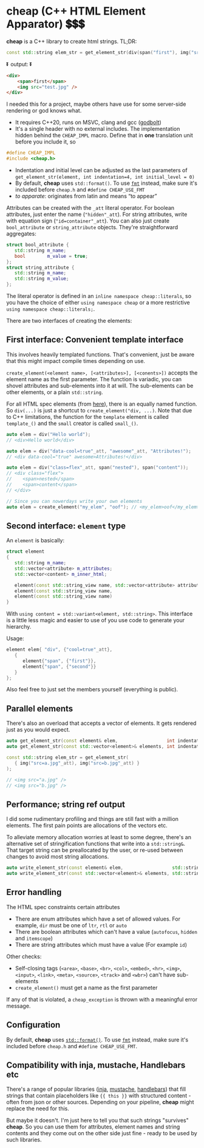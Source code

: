 # **cheap** (C++ HTML Element Apparator) :heavy_dollar_sign::heavy_dollar_sign::heavy_dollar_sign:

**cheap** is a C++ library to create html strings. TL;DR:
```c++
const std::string elem_str = get_element_str(div(span("first"), img("src=test.jpg"_att)));
```
:arrow_double_down: output: :arrow_double_down:

```html
<div>
    <span>first</span>
    <img src="test.jpg" />
</div>
```

I needed this for a project, maybe others have use for some server-side rendering or god knows what.

- It requires C++20, runs on MSVC, clang and gcc ([godbolt](https://godbolt.org/z/bcPjxG1Te))
- It's a single header with no external includes. The implementation hidden behind the `CHEAP_IMPL` macro. Define that in **one** translation unit before you include it, so
```c++
#define CHEAP_IMPL
#include <cheap.h>
```
- Indentation and initial level can be adjusted as the last parameters of `get_element_str(element, int indentation=4, int initial_level = 0)`
- By default, **cheap** uses `std::format()`. To use [`fmt`](https://github.com/fmtlib/fmt) instead, make sure it's included before `cheap.h` and `#define CHEAP_USE_FMT`
- *to apparate*: originates from latin and means “to appear”

Attributes can be created with the `_att` literal operator. For boolean attributes, just enter the name (`"hidden"_att`). For string attributes, write with equation sign (`"id=container"_att`). You can also just create `bool_attribute` or `string_attribute` objects. They're straightforward aggregates:
```c++
struct bool_attribute {
   std::string m_name;
   bool        m_value = true;
};
struct string_attribute {
   std::string m_name;
   std::string m_value;
};
```

The literal operator is defined in an `inline namespace cheap::literals`, so you have the choice of either `using namespace cheap` or a more restrictive `using namespace cheap::literals;`.

There are two interfaces of creating the elements:

## First interface: Convenient template interface
This involves heavily templated functions. That's convenient, just be aware that this might impact compile times depending on use.

`create_element(<element name>, [<attributes>], [<conents>])` accepts the element name as the first parameter. The function is variadic, you can shovel attributes and sub-elements into it at will. The sub-elements can be other elements, or a plain `std::string`.

For all HTML spec elements (from [here](https://developer.mozilla.org/en-US/docs/Web/HTML/Element)), there is an equally named function. So `div(...)` is just a shortcut to `create_element("div, ...)`. Note that due to C++ limitations, the function for the `template` element is called `template_()` and the `small` creator is called `small_()`.

```c++
auto elem = div("Hello world");
// <div>Hello world</div>

auto elem = div("data-cool=true"_att, "awesome"_att, "Attributes!");
// <div data-cool="true" awesome>Attributes!</div>

auto elem = div("class=flex"_att, span("nested"), span("content"));
// <div class="flex">
//    <span>nested</span>
//    <span>content</span>
// </div>

// Since you can nowerdays write your own elements
auto elem = create_element("my_elem", "oof"); // <my_elem>oof</my_elem>
```

## Second interface:  `element` type
An `element` is basically:
```c++
struct element
{
   std::string m_name;
   std::vector<attribute> m_attributes;
   std::vector<content> m_inner_html;

   element(const std::string_view name, std::vector<attribute> attributes, std::vector<content> inner_html)
   element(const std::string_view name,                                    std::vector<content> inner_html)
   element(const std::string_view name)
}
```

With `using content = std::variant<element, std::string>`. This interface is a little less magic and easier to use of you use code to generate your hierarchy.

Usage:
```c++
element elem{ "div", {"cool=true"_att},
   {
      element{"span", {"first"}},
      element{"span", {"second"}}
   }
};
```

Also feel free to just set the members yourself (everything is public).

## Parallel elements
There's also an overload that accepts a vector of elements. It gets rendered just as you would expect.
```c++
auto get_element_str(const element& elem,                  int indentation = 4, int initial_level = 0) -> std::string;
auto get_element_str(const std::vector<element>& elements, int indentation = 4, int initial_level = 0) -> std::string;
```

```c++
const std::string elem_str = get_element_str(
   { img("src=a.jpg"_att), img("src=b.jpg"_att) }
);

// <img src="a.jpg" />
// <img src="b.jpg" />
```

## Performance; string ref output
I did some rudimentary profiling and things are still fast with a million elements. The first pain points are allocations of the vectors etc.

To alleviate memory allocation worries at least to some degree, there's an alternative set of stringification functions that write into a `std::string&`. That target string can be preallocated by the user, or re-used between changes to avoid most string allocations.

```c++
auto write_element_str(const element& elem,                  std::string& output, int indentation = 4, int initial_level = 0) -> void;
auto write_element_str(const std::vector<element>& elements, std::string& output, int indentation = 4, int initial_level = 0) -> void;
```

## Error handling
The HTML spec constraints certain attributes
- There are enum attributes which have a set of allowed values. For example, `dir` must be one of `ltr`, `rtl` or `auto`
- There are boolean attributes which can't have a value (`autofocus`, `hidden` and `itemscope`)
- There are string attributes which must have a value (For example `id`)

Other checks:
- Self-closing tags (`<area>`, `<base>`, `<br>`, `<col>`, `<embed>`, `<hr>`, `<img>`, `<input>`, `<link>`, `<meta>`, `<source>`, `<track>` and `<wbr>`) can't have sub-elements
- `create_element()` must get a name as the first parameter

If any of that is violated, a `cheap_exception` is thrown with a meaningful error message.

## Configuration
By default, **cheap** uses [`std::format()`](https://en.cppreference.com/w/cpp/utility/format/format). To use [`fmt`](https://github.com/fmtlib/fmt) instead, make sure it's included before `cheap.h` and `#define CHEAP_USE_FMT`.

## Compatibility with inja, mustache, Handlebars etc
There's a range of popular libraries ([inja](https://github.com/pantor/inja), [mustache](https://mustache.github.io/), [handlebars](https://handlebarsjs.com/)) that fill strings that contain placeholders like `{{ this }}` with structured content - often from json or other sources. Depending on your pipeline, **cheap** might replace the need for this.

But maybe it doesn't. I'm just here to tell you that such strings "survives" **cheap**. So you can use them for attributes, element names and string contents and they come out on the other side just fine - ready to be used by such libraries.
